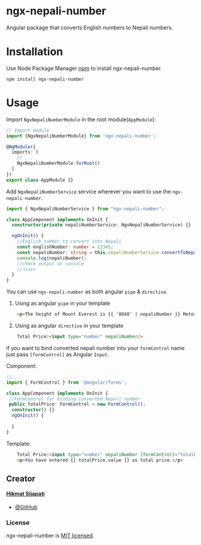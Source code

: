 # ngx-nepali-number
Angular package that converts English numbers to Nepali numbers.

# Installation
Use Node Package Manager [npm]((https://www.npmjs.com)) to install ngx-nepali-number.
```
npm install ngx-nepali-number
```
# Usage
Import `NgxNepaliNumberModule` in the root module(`AppModule`):
```typescript
// Import module
import {NgxNepaliNumberModule} from 'ngx-nepali-number';

@NgModule({
  imports: [
    // ...
    NgxNepaliNumberModule.forRoot()
  ]
})
export class AppModule {}
```

Add `NgxNepaliNumberService` service wherever you want to use the `ngx-nepali-number`.

```typescript
import { NgxNepaliNumberService } from "ngx-nepali-number";

class AppComponent implements OnInit {
  constructor(private nepaliNumberService: NgxNepaliNumberService) {}

  ngOnInit() {
    //English number to convert into Nepali 
    const englishNumber: number = 12345;
    const nepaliNumber: string = this.nepaliNumberService.convertToNepaliNumber(englishNumber);
    console.log(nepaliNumber);
    //check output on console
    //१२३४५
  }
}
```

You can use `ngx-nepali-number` as both angular `pipe` & `directive`.
1. Using as angular `pipe` in your template
```html
    <p>The height of Mount Everest is {{ '8848' | nepaliNumber }} Meter.</p>
```
2. Using as angular `directive` in your template
```html
    Total Price:<input type="number" nepaliNumber/>
```
if you want to bind converted nepali number into your `formControl` name just pass `[formControl]` as Angular `Input`.

Component:
```typescript
//...
import { FormControl } from '@angular/forms';

class AppComponent implements OnInit {
 //FormControl for binding converted Nepali number 
 public totalPrice: FormControl = new FormControl();
  constructor() {}
  ngOnInit() {
    
  }
}
```
Template:
```html
    Total Price:<input type="number" nepaliNumber [formControl]="totalPrice"/>
    <p>You have entered {{ totalPrice.value }} as total price.</p>
```

## Creator

#### [Hikmat Sijapati](mailto:hikmatsijapati2014@gmail.com)

- [@GitHub](https://github.com/hikmat-sijapati)

### License
ngx-nepali-number is [MIT licensed](./LICENSE).
